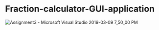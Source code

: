 # Fraction-calculator-GUI-application

![Assignment3 - Microsoft Visual Studio  2019-03-09 7_50_00 PM](https://user-images.githubusercontent.com/46120322/54091060-bb949680-4351-11e9-97fb-58dc2b79384a.png)
